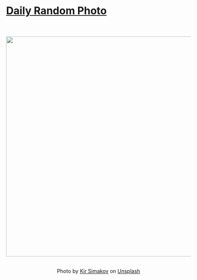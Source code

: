 # [Daily Random Photo](https://www.dailyrandomphoto.com/)

<div align="center">
  <br>
  <br>
  <a href="https://www.dailyrandomphoto.com/p/2021/2021-03-08/"><img src="https://images.unsplash.com/photo-1614357932292-a38393b966a3?crop=entropy&cs=tinysrgb&fit=max&fm=jpg&ixid=MXw3NzUwOHwwfDF8cmFuZG9tfHx8fHx8fHw&ixlib=rb-1.2.1&q=80&w=1080" width="600px"></a>
  <br>
  <br>
  <p class="has-text-grey">Photo by <a href="https://unsplash.com/@kirsimakov?utm_source=Daily%20Random%20Photo&amp;utm_medium=referral" target="_blank" rel="noopener noreferrer">Kir Simakov</a> on <a href="https://unsplash.com/photos/OGc_X8PeikQ?utm_source=Daily%20Random%20Photo&amp;utm_medium=referral" target="_blank" rel="noopener noreferrer">Unsplash</a></p>
</div>

